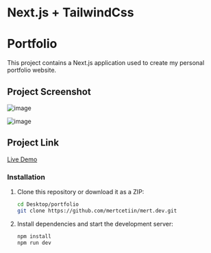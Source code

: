 # Next.js + TailwindCss

# Portfolio

This project contains a Next.js application used to create my personal portfolio website.

## Project Screenshot

![image](https://github.com/mertcetiin/Mert.dev/assets/102957602/d23392d0-67f2-4199-b099-c1ade9f25317)

![image](https://github.com/mertcetiin/Mert.dev/assets/102957602/47ad8802-4cd1-44f3-b040-a4689293aab0)


## Project Link

[Live Demo](https://mert-dev.vercel.app)


### Installation

1. Clone this repository or download it as a ZIP:

   ```bash
   cd Desktop/portfolio
   git clone https://github.com/mertcetiin/mert.dev.git

2. Install dependencies and start the development server:

   ```bash
   npm install
   npm run dev
